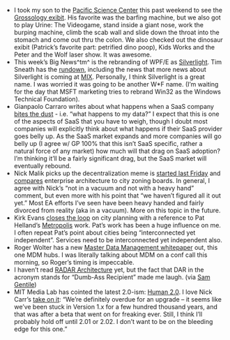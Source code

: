 -   I took my son to the [Pacific Science Center](http://pacsci.org/)
    this past weekend to see the [Grossology
    exibit](http://www.pacsci.org/grossology/). His favorite was the
    barfing machine, but we also got to play Urine: The Videogame, stand
    inside a giant nose, work the burping machine, climb the scab wall
    and slide down the throat into the stomach and come out thru the
    colon. We also checked out the dinosaur exibit (Patrick’s favorite
    part: petrified dino poop), Kids Works and the Peter and the Wolf
    laser show. It was awesome.
-   This week’s Big News^tm^ is the rebranding of WPF/E as
    [Silverlight](http://www.microsoft.com/silverlight). Tim Sneath has
    the
    [rundown](http://blogs.msdn.com/tims/archive/2007/04/15/introducing-microsoft-silverlight.aspx),
    including the news that more news about Silverlight is coming at
    [MIX](http://www.visitmix.com/). Personally, I think Silverlight is
    a great name. I was worried it was going to be another W\*F name.
    (I’m waiting for the day that MSFT marketing tries to rebrand Win32
    as the Windows Technical Foundation).
-   Gianpaolo Carraro writes about what happens when a SaaS company
    [bites the
    dust](http://blogs.msdn.com/gianpaolo/archive/2007/04/15/saas-company-biting-the-dust-and-idea-for-a-new-startup-i-think.aspx) -
    i.e. “what happens to my data?” I expect that this is one of the
    aspects of SaaS that you have to weigh, though I doubt most
    companies will explicitly think about what happens if their SaaS
    provider goes belly up. As the SaaS market expands and more
    companies will go belly up (I agree w/ GP 100% that this isn’t SaaS
    specific, rather a natural force of any market) how much will that
    drag on SaaS adoption? I’m thinking it’ll be a fairly significant
    drag, but the SaaS market will eventually rebound.
-   Nick Malik picks up the decentralization meme is [started last
    Friday](http://devhawk.net/2007/04/13/morning-coffee-63/) and
    [compares](http://blogs.msdn.com/nickmalik/archive/2007/04/14/is-central-planning-impossible.aspx)
    enterprise architecture to city zoning boards. In general, I agree
    with Nick’s “not in a vacuum and not with a heavy hand” comment, but
    even more with his point that “we haven’t figured all it out yet.”
    Most EA efforts I’ve seen have been heavy handed and fairly divorced
    from reality (aka in a vacuum). More on this topic in the future.
-   Kirk Evans [closes the
    loop](http://blogs.msdn.com/kaevans/archive/2007/04/16/solution-architect-vs-enterprise-architect-central-planning.aspx)
    on city planning with a reference to Pat Helland’s
    [Metropolis](http://msdn2.microsoft.com/en-us/library/aa480026.aspx)
    work. Pat’s work has been a huge influence on me. I often repeat
    Pat’s point about cities being “interconnected yet independent”.
    Services need to be interconnected yet independent also.
-   Roger Wolter has a new [Master Data Management
    whitepaper](http://msdn2.microsoft.com/en-us/architecture/bb410798.aspx)
    out, this one MDM hubs. I was literally talking about MDM on a conf
    call this morning, so Roger’s timing is impeccable.
-   I haven’t read [RADAR
    Architecture](http://pragdave.pragprog.com/pragdave/2007/03/the_radar_archi.html)
    yet, but the fact that DAR in the acronym stands for “Dumb-Ass
    Recipient” made me laugh. (via [Sam
    Gentile](http://feeds.feedburner.com/~r/SamGentile/~3/109318225/New-and-Notable-157.aspx))
-   MIT Media Lab has cointed the latest 2.0-ism: [Human
    2.0](http://h20.media.mit.edu/). I love Nick Carr’s [take on
    it](http://www.roughtype.com/archives/2007/04/mit_announces_h.php):
    “We’re definitely overdue for an upgrade – it seems like we’ve been
    stuck in Version 1.x for a few hundred thousand years, and that was
    after a beta that went on for freaking ever. Still, I think I’ll
    probably hold off until 2.01 or 2.02. I don’t want to be on the
    bleeding edge for this one.”

